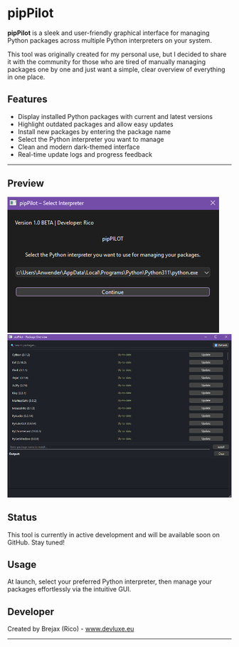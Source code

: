 # pipPilot

**pipPilot** is a sleek and user-friendly graphical interface for managing Python packages across multiple Python interpreters on your system.

This tool was originally created for my personal use, but I decided to share it with the community for those who are tired of manually managing packages one by one and just want a simple, clear overview of everything in one place.

## Features

- Display installed Python packages with current and latest versions
- Highlight outdated packages and allow easy updates
- Install new packages by entering the package name
- Select the Python interpreter you want to manage
- Clean and modern dark-themed interface
- Real-time update logs and progress feedback

---
## Preview
![pipPilot Preview](assets/pippilot_preview.png)
![pipPilot Preview](assets/pippilot_preview1.png)

## Status

This tool is currently in active development and will be available soon on GitHub. Stay tuned!

## Usage

At launch, select your preferred Python interpreter, then manage your packages effortlessly via the intuitive GUI.

## Developer

Created by Brejax (Rico) - www.devluxe.eu

---
